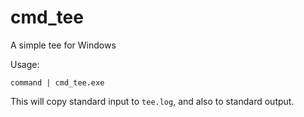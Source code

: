 # cmd_tee
A simple tee for Windows

Usage:

```
command | cmd_tee.exe
```

This will copy standard input to `tee.log`, and also to standard output.
